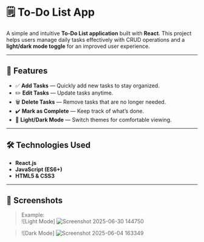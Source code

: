 # 🗒️ To-Do List App

A simple and intuitive **To-Do List application** built with **React**. This project helps users manage daily tasks effectively with CRUD operations and a **light/dark mode toggle** for an improved user experience.

---

## 🚀 Features

- ✅ **Add Tasks** — Quickly add new tasks to stay organized.
- ✏️ **Edit Tasks** — Update tasks anytime.
- 🗑️ **Delete Tasks** — Remove tasks that are no longer needed.
- ✔️ **Mark as Complete** — Keep track of what’s done.
- 🌙 **Light/Dark Mode** — Switch themes for comfortable viewing.

---

## 🛠️ Technologies Used

- **React.js**
- **JavaScript (ES6+)**
- **HTML5 & CSS3**

---

## 📸 Screenshots

> Example:  
> ![Light Mode]
![Screenshot 2025-06-30 144750](https://github.com/user-attachments/assets/7da6ea13-422f-41ac-a8bd-85b707b40aee)

> ![Dark Mode]
![Screenshot 2025-06-04 163349](https://github.com/user-attachments/assets/8599724b-cc31-4ff6-b505-d3b9a6d89255)






